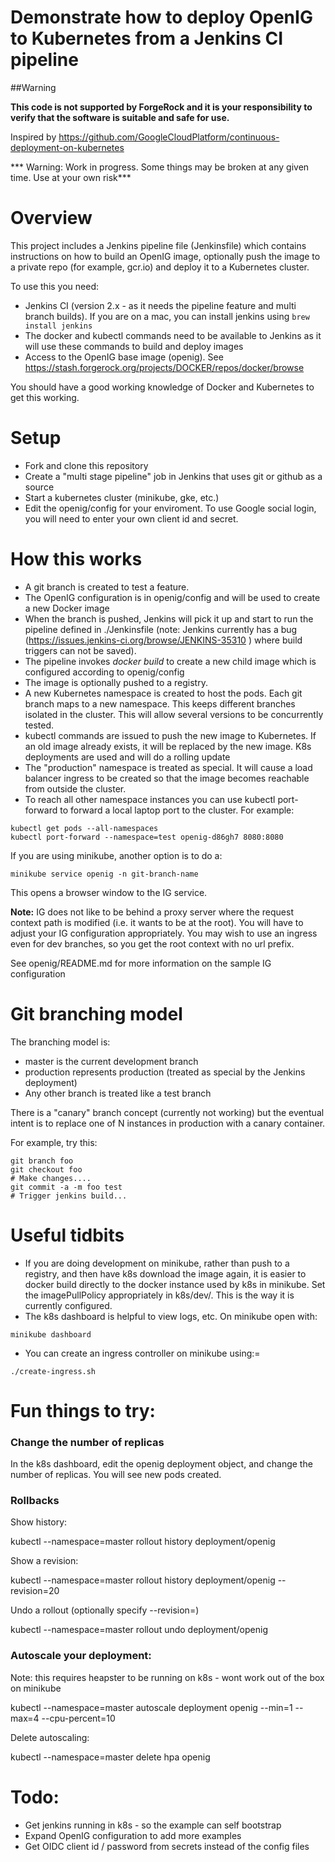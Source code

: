 # Demonstrate how to deploy OpenIG to Kubernetes from a Jenkins CI pipeline 

##Warning

**This code is not supported by ForgeRock and it is your responsibility to verify that the software is suitable and safe for use.**

Inspired by https://github.com/GoogleCloudPlatform/continuous-deployment-on-kubernetes 

*** Warning: Work in progress. Some things may be broken at any given time. Use at your own risk***

# Overview 

This project includes a Jenkins pipeline file  (Jenkinsfile) which contains instructions on how to build an OpenIG image, optionally push the image to 
a private repo (for example, gcr.io) and deploy it to a Kubernetes cluster. 

To use this you need:
* Jenkins CI (version 2.x - as it needs the pipeline feature and multi branch builds). If you are on a mac, you
can install jenkins using  ```brew install jenkins```
* The docker and kubectl commands need to be available to Jenkins as it will use these commands to build and deploy images 
* Access to the OpenIG base image (openig). See https://stash.forgerock.org/projects/DOCKER/repos/docker/browse

You should have a good working knowledge of Docker and Kubernetes to get this working.

# Setup 

* Fork and clone this repository 
* Create a "multi stage pipeline" job in Jenkins that uses git or github as a source 
* Start a kubernetes cluster  (minikube, gke, etc.)
* Edit the openig/config for your enviroment. To use Google social login, you 
will need to enter your own client id and secret. 

# How this works


* A git branch is created to test a feature. 
* The OpenIG configuration is in openig/config and will be used to create a new Docker image
* When the branch is pushed, Jenkins will pick it up and start to run the pipeline defined in ./Jenkinsfile (note:
Jenkins currently has a bug (https://issues.jenkins-ci.org/browse/JENKINS-35310 ) where build triggers can not be saved).
* The pipeline invokes *docker build* to create a new child image which is configured according to openig/config
* The image is optionally pushed to a registry. 
* A new Kubernetes namespace is created to host the pods. Each git branch maps to a new namespace. This keeps different branches
isolated in the cluster. This will allow several versions to be concurrently tested.
* kubectl commands are issued to push the new image to Kubernetes. If an old image already exists, it will be replaced by
the new image. K8s deployments are used and will do a rolling update
* The "production" namespace is treated as special. It will cause a load balancer ingress to be created so
that the image becomes reachable from outside the cluster. 
* To reach all other namespace instances you can use kubectl port-forward to forward a local laptop port
to the cluster.  For example:

```
kubectl get pods --all-namespaces
kubectl port-forward --namespace=test openig-d86gh7 8080:8080
```


If you are using minikube, another option is to do a:

```
minikube service openig -n git-branch-name
```

This opens a browser window to the IG service. 

**Note:** IG does not like to be behind a proxy server where
the request context path is modified (i.e. it wants to be at the root). You
will have to adjust your IG configuration appropriately. You may 
wish to use an ingress even for dev branches, so you get the root context
with no url prefix.


See openig/README.md for more information on the sample IG configuration


# Git branching model

The branching model is:
* master is the current development branch
* production represents production (treated as special by the Jenkins deployment)
* Any other branch is treated like a test branch

There is a "canary" branch concept (currently not working) but the eventual intent is to 
replace one of N instances in production with a canary container.

For example, try this:
```
git branch foo
git checkout foo 
# Make changes....
git commit -a -m foo test 
# Trigger jenkins build...
```


# Useful tidbits

* If you are doing development on minikube, rather than push 
to a registry, and then have k8s download the image again, it
is easier to docker build directly to the docker instance
used by k8s in minikube.  Set the imagePullPolicy appropriately in
k8s/dev/. This is the way it is currently configured. 
* The k8s dashboard is helpful to view logs, etc. On minikube open 
with:
```
minikube dashboard
```
* You can create an ingress controller on minikube using:=
```
./create-ingress.sh
```




# Fun things to try:

### Change the number of replicas

In the k8s dashboard, edit the openig deployment object, and
change the number of replicas. You will see new pods created.


### Rollbacks 

Show history:

kubectl --namespace=master rollout history deployment/openig

Show a revision: 

kubectl --namespace=master rollout history deployment/openig --revision=20

Undo a rollout (optionally specify --revision=) 

kubectl --namespace=master rollout undo deployment/openig


### Autoscale your deployment:

Note: this requires heapster to be running on k8s - wont work 
out of the box on minikube

kubectl --namespace=master autoscale deployment openig --min=1 --max=4 --cpu-percent=10 

Delete autoscaling: 

kubectl --namespace=master delete hpa openig




# Todo:

* Get jenkins running in k8s - so the example can self bootstrap
* Expand OpenIG configuration to add more examples
* Get OIDC client id / password from secrets instead of the config
files



